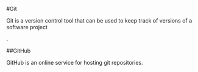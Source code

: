 #Git 



<p>Git is a version control tool that can be used to keep track of versions of a software project</p>.



##GitHub

<p>GitHub is an online service for hosting git repositories.</p>























        















        







        



        



        

        
        